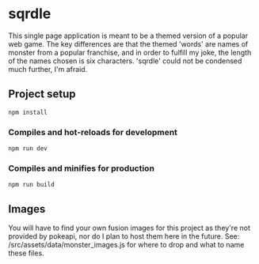 # sqrdle

This single page application is meant to be a themed version of a popular web game.
The key differences are that the themed 'words' are names of monster from a popular 
franchise, and in order to fulfill my joke, the length of the names chosen is six 
characters. 'sqrdle' could not be condensed much further, I'm afraid.

## Project setup

```
npm install
```

### Compiles and hot-reloads for development

```
npm run dev
```

### Compiles and minifies for production

```
npm run build
```

## Images
You will have to find your own fusion images for this project as they're not 
provided by pokeapi, nor do I plan to host them here in the future. 
See: /src/assets/data/monster_images.js for where to drop and what to name 
these files.